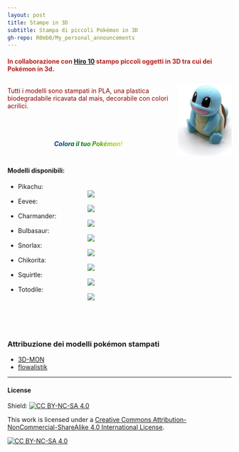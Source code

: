 ```yaml
---
layout: post
title: Stampe in 3D
subtitle: Stampa di piccoli Pokémon in 3D
gh-repo: R0mb0/My_personal_announcements
---
```


<h4 style="color: FireBrick;"> In collaborazione con <a href="https://www.instagram.com/hiro10_pesaro/" target="_blank">Hiro 10</a> stampo piccoli oggetti in 3D tra cui dei Pokémon in 3d. </h4>

<div style="display: flex; align-items: center; gap: 20px;">

 <span>
    <p style="color: DarkRed;"> Tutti i modelli sono stampati in PLA, una plastica biodegradabile ricavata dal mais, decorabile con colori acrilici.</p><br><br>
   <h5 class="rainbow-animated" align="center">Colora il tuo Pokémon!</h5>
<style>
.rainbow-animated {
  background: linear-gradient(270deg, red, orange, yellow, green, blue, indigo, violet, red);
  background-size: 200% 200%;
  -webkit-background-clip: text;
  -webkit-text-fill-color: transparent;
  background-clip: text;
  animation: rainbow-move 3s linear infinite;
  font-weight: bold;
}
@keyframes rainbow-move {
  0% { background-position: 0% 50%; }
  100% { background-position: 100% 50%; }
}
</style>

  </span>

  <img src="https://github.com/R0mb0/My_personal_announcements/blob/main/Buisness_cards/3D-Prints/pokemon.png?raw=true" style="width: 35%; min-width: 120px; max-width: 240px;">

</div>

#### Modelli disponibili: 

 <ul>
  <li> Pikachu: <img src="https://cdn.thingiverse.com/renders/60/5d/6d/72/c4/pikachu_low_poly_pokemon_flowalistik_display_large.jpg" style="display:block;margin:auto;width:35%;"> </li>
   <li> Eevee: <img src="https://cdn.thingiverse.com/renders/85/c1/2a/d2/78/09922cabe7e455a53688cb862b9ab97c_display_large.jpg" style="display:block;margin:auto;width:35%;"> </li>
  <li> Charmander: <img src="https://cdn.thingiverse.com/renders/03/8d/7b/6d/ba/charmander_low_poly_pokemon_flowalistik_display_large.jpg" style="display:block;margin:auto;width:35%;"> </li>
  <li> Bulbasaur: <img src="https://cdn.thingiverse.com/renders/81/4e/7c/0b/7c/bulbasaur_low_poly_pokemon_flowalistik_display_large.jpg" style="display:block;margin:auto;width:35%;"> </li>
   <li> Snorlax: <img src="https://makerworld.bblmw.com/makerworld/model/USd782888c06934e/design/2024-06-22_qu93q615fezi.jpg?x-oss-process=image/resize,w_1000/format,webp" style="display:block;margin:auto;width:35%;"> </li>
   <li> Chikorita: <img src="https://cdn.thingiverse.com/renders/e7/10/f5/7f/99/chikorita_low_poly_pokemon_flowalistik_display_large.jpg" style="display:block;margin:auto;width:35%;"> </li>
   <li> Squirtle: <img src="https://cdn.thingiverse.com/renders/12/6a/bf/d9/54/squirtle_low_poly_pokemon_flowalistik_display_large.jpg" style="display:block;margin:auto;width:35%;"> </li>
   <li> Totodile: <img src="https://cdn.thingiverse.com/renders/17/66/f8/1e/3c/totodile_low_poly_pokemon_flowalistik_display_large.jpg" style="display:block;margin:auto;width:35%;"> </li>
   
</ul>
<br>
<br>
<br>

### Attribuzione dei modelli pokémon stampati 

- [3D-MON](https://www.thingiverse.com/3d-mon/designs)
- [flowalistik](https://www.thingiverse.com/flowalistik/designs)

___

#### License
Shield: [![CC BY-NC-SA 4.0][cc-by-nc-sa-shield]][cc-by-nc-sa]

This work is licensed under a
[Creative Commons Attribution-NonCommercial-ShareAlike 4.0 International License][cc-by-nc-sa].

[![CC BY-NC-SA 4.0][cc-by-nc-sa-image]][cc-by-nc-sa]

[cc-by-nc-sa]: http://creativecommons.org/licenses/by-nc-sa/4.0/
[cc-by-nc-sa-image]: https://licensebuttons.net/l/by-nc-sa/4.0/88x31.png
[cc-by-nc-sa-shield]: https://img.shields.io/badge/License-CC%20BY--NC--SA%204.0-lightgrey.svg
